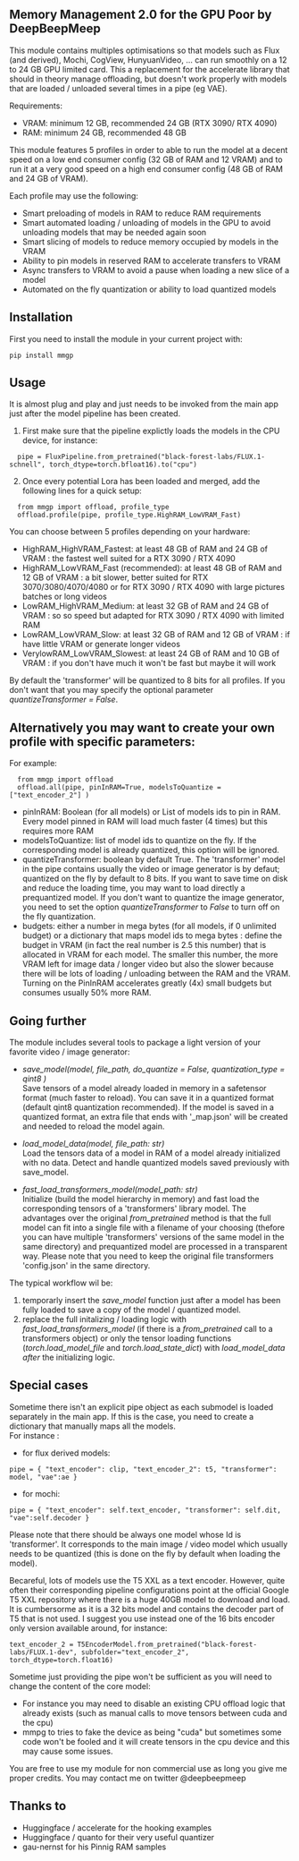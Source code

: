 
<p align="center">
  <H2>Memory Management 2.0 for the GPU Poor by DeepBeepMeep</H2>	
</p>


This module contains multiples optimisations so that models such as Flux (and derived), Mochi, CogView, HunyuanVideo, ...  can run smoothly on a 12 to 24 GB GPU limited card. 
This a replacement for the accelerate library that should in theory manage offloading, but doesn't work properly with models that are loaded / unloaded several
times in a pipe (eg VAE).

Requirements:
- VRAM: minimum 12 GB, recommended 24 GB (RTX 3090/ RTX 4090) 
- RAM: minimum 24 GB, recommended 48 GB 

This module features 5 profiles in order to able to run the model at a decent speed on a low end consumer config (32 GB of RAM and 12 VRAM) and to run it at a very good speed on a high end consumer config (48 GB of RAM and 24 GB of VRAM).

Each profile may use the following: 
- Smart preloading of models in RAM to reduce RAM requirements
- Smart automated loading / unloading of models in the GPU to avoid unloading models that may be needed again soon
- Smart slicing of models to reduce memory occupied by models in the VRAM
- Ability to pin models in reserved RAM to accelerate transfers to VRAM
- Async transfers to VRAM to avoid a pause when loading a new slice of a model
- Automated on the fly quantization or ability to load quantized models

## Installation
First you need to install the module in your current project with:
```shell
pip install mmgp
```


## Usage 

It is almost plug and play and just needs to be invoked from the main app just after the model pipeline has been created.
1) First make sure that the pipeline explictly loads the models in the CPU device, for instance:
```
  pipe = FluxPipeline.from_pretrained("black-forest-labs/FLUX.1-schnell", torch_dtype=torch.bfloat16).to("cpu")
```

2) Once every potential Lora has been loaded and merged, add the following lines for a quick setup:
```
  from mmgp import offload, profile_type
  offload.profile(pipe, profile_type.HighRAM_LowVRAM_Fast)
```

You can choose between 5 profiles depending on your hardware:
- HighRAM_HighVRAM_Fastest: at least 48 GB of RAM and 24 GB of VRAM : the fastest well suited for a RTX 3090 / RTX 4090
- HighRAM_LowVRAM_Fast (recommended): at least 48 GB of RAM and 12 GB of VRAM : a bit slower, better suited for RTX 3070/3080/4070/4080 
            or for RTX 3090 / RTX 4090 with large pictures batches or long videos
- LowRAM_HighVRAM_Medium: at least 32 GB of RAM and 24 GB of VRAM : so so speed but adapted for RTX 3090 / RTX 4090 with limited RAM
- LowRAM_LowVRAM_Slow: at least 32 GB of RAM and 12 GB of VRAM :  if have little VRAM or generate longer videos 
- VerylowRAM_LowVRAM_Slowest: at least 24 GB of RAM and 10 GB of VRAM : if you don't have much it won't be fast but maybe it will work

By default the 'transformer' will be quantized to 8 bits for all profiles. If you don't want that you may specify the optional parameter *quantizeTransformer = False*.

## Alternatively you may want to create your own profile with specific parameters:

For example:
```
  from mmgp import offload
  offload.all(pipe, pinInRAM=True, modelsToQuantize = ["text_encoder_2"] )
```  
- pinInRAM: Boolean (for all models) or List of models ids to pin in RAM. Every model pinned in RAM will load much faster (4 times) but this requires more RAM
- modelsToQuantize: list of model ids to quantize on the fly. If the corresponding model is already quantized, this option will be ignored.
- quantizeTransformer: boolean by default True. The 'transformer' model in the pipe contains usually the video or image generator is by defaut; quantized on the fly by default to 8 bits. If you want to save time on disk and reduce the loading time, you may want to load directly a prequantized model. If you don't want to quantize the image generator, you need to set the option *quantizeTransformer* to *False* to turn off on the fly quantization.
- budgets: either a number in mega bytes (for all models, if 0 unlimited budget) or a dictionary that maps model ids to mega bytes : define the budget in VRAM (in fact the real number is 2.5 this number) that is allocated in VRAM for each model. The smaller this number, the more VRAM left for image data / longer video but also the slower because there will be lots of loading / unloading between the RAM and the VRAM. Turning on the PinInRAM accelerates greatly (4x) small budgets but consumes usually 50% more RAM.


##  Going further

The module includes several tools to package a light version of your favorite video / image generator:
- *save_model(model, file_path, do_quantize = False, quantization_type = qint8 )*\
Save tensors of a model already loaded in memory in a safetensor format (much faster to reload). You can save it in a quantized format (default qint8 quantization recommended).
If the model is saved in a quantized format, an extra file that ends with '_map.json' will be created and needed to reload the model again.

- *load_model_data(model, file_path: str)*\
Load the tensors data of a model in RAM of a model already initialized with no data. Detect and handle quantized models saved previously with save_model.

- *fast_load_transformers_model(model_path: str)*\
Initialize (build the model hierarchy in memory) and fast load the corresponding tensors of a 'transformers' library model.
The advantages over the original *from_pretrained* method is that the full model can fit into a single file with a filename of your choosing (thefore you can have multiple 'transformers' versions of the same model in the same directory) and prequantized model are processed in a transparent way.
Please note that you need to keep the original file transformers 'config.json' in the same directory. 


The typical workflow wil be:
1) temporarly insert the *save_model* function just after a model has been fully loaded to save a copy of the model / quantized model.
2) replace the full initalizing / loading logic with *fast_load_transformers_model* (if there is a *from_pretrained* call to a transformers object) or only the tensor loading functions (*torch.load_model_file* and *torch.load_state_dict*) with *load_model_data after* the initializing logic.

## Special cases
Sometime there isn't an explicit pipe object as each submodel is loaded separately in the main app. If this is the case, you need to create a dictionary that manually maps all the models.\
For instance :


- for flux derived models: 
```
pipe = { "text_encoder": clip, "text_encoder_2": t5, "transformer": model, "vae":ae }
```
- for mochi: 
```
pipe = { "text_encoder": self.text_encoder, "transformer": self.dit, "vae":self.decoder }
```


Please note that there should be always one model whose Id is 'transformer'. It corresponds to the main image / video model which usually needs to be quantized (this is done on the fly by default when loading the model).

Becareful, lots of models use the T5 XXL as a text encoder. However, quite often their corresponding pipeline configurations point at the official Google T5 XXL repository 
where there is a huge 40GB model to download and load. It is cumbersorme as it is a 32 bits model and contains the decoder part of T5 that is not used. 
I suggest you use instead one of the 16 bits encoder only version available around, for instance:
```
text_encoder_2 = T5EncoderModel.from_pretrained("black-forest-labs/FLUX.1-dev", subfolder="text_encoder_2", torch_dtype=torch.float16)
```

Sometime just providing the pipe won't be sufficient as you will need to change the content of the core model: 
- For instance you may need to disable an existing CPU offload logic that already exists (such as manual calls to move tensors between cuda and the cpu)
- mmpg to tries to fake the device as being "cuda" but sometimes some code won't be fooled and it will create tensors in the cpu device and this may cause some issues.

You are free to use my module for non commercial use as long you give me proper credits. You may contact me on twitter @deepbeepmeep

Thanks to
---------
- Huggingface / accelerate for the hooking examples
- Huggingface / quanto for their very useful quantizer
- gau-nernst for his Pinnig RAM samples